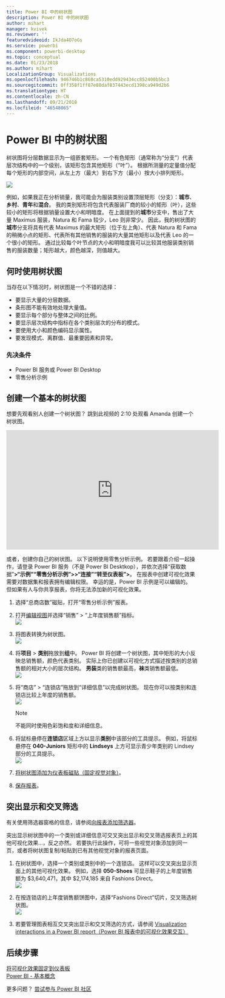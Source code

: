 ```yaml
---
title: Power BI 中的树状图
description: Power BI 中的树状图
author: mihart
manager: kvivek
ms.reviewer: ''
featuredvideoid: IkJda4O7oGs
ms.service: powerbi
ms.component: powerbi-desktop
ms.topic: conceptual
ms.date: 01/23/2018
ms.author: mihart
LocalizationGroup: Visualizations
ms.openlocfilehash: 946746b1c868ca5310edd929434cc852400b5bc3
ms.sourcegitcommit: 0ff358f1ff87e88daf837443ecd1398ca949d2b6
ms.translationtype: HT
ms.contentlocale: zh-CN
ms.lasthandoff: 09/21/2018
ms.locfileid: "46548065"
---
```

# <a name="treemaps-in-power-bi"></a>Power BI 中的树状图
树状图将分层数据显示为一组嵌套矩形。  一个有色矩形（通常称为“分支”）代表层次结构中的一个级别，该矩形包含其他矩形（“叶”）。  根据所测量的定量值分配每个矩形的内部空间，从左上方（最大）到右下方（最小）按大小排列矩形。

![](media/power-bi-visualization-treemaps/pbi-nancy_viz_treemap.png)

例如，如果我正在分析销量，我可能会为服装类别设置顶层矩形（分支）：**城市**、**乡村**、**青年**和**混合**。  我的类别矩形将包含代表服装厂商的较小的矩形（叶），这些较小的矩形将根据销量设置大小和明暗度。  在上面提到的**城市**分支中，售出了大量 Maximus 服装，Natura 和 Fama 较少，Leo 则非常少。  因此，我的树状图的**城市**分支将具有代表 Maximus 的最大矩形（位于左上角）、代表 Natura 和 Fama 的稍微小点的矩形、代表所有其他销售的服装的大量其他矩形以及代表 Leo 的一个很小的矩形。  通过比较每个叶节点的大小和明暗度我可以比较其他服装类别销售的服装数量；矩形越大，颜色越深，则值越大。

## <a name="when-to-use-a-treemap"></a>何时使用树状图
当存在以下情况时，树状图是一个不错的选择：

* 要显示大量的分层数据。
* 条形图不能有效地处理大量值。
* 要显示每个部分与整体之间的比例。
* 要显示层次结构中指标在各个类别层次的分布的模式。
* 要使用大小和颜色编码显示属性。
* 要发现模式、离群值、最重要因素和异常。

### <a name="prerequisites"></a>先决条件
 - Power BI 服务或 Power BI Desktop
 - 零售分析示例

## <a name="create-a-basic-treemap"></a>创建一个基本的树状图
想要先观看别人创建一个树状图？  跳到此视频的 2:10 处观看 Amanda 创建一个树状图。

<iframe width="560" height="315" src="https://www.youtube.com/embed/IkJda4O7oGs" frameborder="0" allowfullscreen></iframe>

或者，创建你自己的树状图。 以下说明使用零售分析示例。 若要跟着介绍一起操作，请登录 Power BI 服务（不是 Power BI Desktkop），并依次选择“获取数据”**\>“示例”“零售分析示例”\>\>“连接”“转至仪表板”\>**。 在报表中创建可视化效果需要对数据集和报表拥有编辑权限。 幸运的是，Power BI 示例是可以编辑的。 但如果有人与你共享报表，你将无法添加新的可视化效果。

1. 选择“总商店数”磁贴，打开“零售分析示例”报表。    
2. 打开[编辑视图](../service-interact-with-a-report-in-editing-view.md)并选择“销售” > “上年度销售额”指标。   
   ![](media/power-bi-visualization-treemaps/treemapfirstvalue_new.png)   
3. 将图表转换为树状图。  
   ![](media/power-bi-visualization-treemaps/treemapconvertto_new.png)   
4. 将**项目**  >  **类别**拖放到**组**中。 Power BI 将创建一个树状图，其中矩形的大小反映总销售额，颜色代表类别。  实际上你已创建以可视化方式描述按类别的总销售额的相对大小的层次结构。  **男装**类的销售额最高，**袜**类销售额最低。   
   ![](media/power-bi-visualization-treemaps/treemapcomplete_new.png)   
5. 将“商店”  >  “连锁店”拖放到“详细信息”以完成树状图。 现在你可以按类别和连锁店比较上年度的销售额。   
   ![](media/power-bi-visualization-treemaps/treemap_addgroup_new.png)
   
   > [!NOTE]
   > 不能同时使用色彩饱和度和详细信息。
   > 
   > 
5. 将鼠标悬停在**连锁店**区域上方以显示**类别**中该部分的工具提示。  例如，将鼠标悬停在 **040-Juniors** 矩形中的 **Lindseys** 上方可显示青少年类别的 Lindsey 部分的工具提示。  
   ![](media/power-bi-visualization-treemaps/treemaphoverdetail_new.png)
6. [将树状图添加为仪表板磁贴（固定视觉对象）](../consumer/end-user-tiles.md)。 
7. [保存报表](../service-report-save.md)。

## <a name="highlighting-and-cross-filtering"></a>突出显示和交叉筛选
有关使用筛选器窗格的信息，请参阅[向报表添加筛选器](../power-bi-report-add-filter.md)。

突出显示树状图中的一个类别或详细信息可交叉突出显示和交叉筛选报表页上的其他可视化效果…，反之亦然。 若要执行此操作，可将一些视觉对象添加到同一页，或者将树状图复制/粘贴到已有其他视觉对象的报表页面。

1. 在树状图中，选择一个类别或类别中的一个连锁店。  这样可以交叉突出显示页面上的其他可视化效果。 例如，选择 **050-Shoes** 可显示鞋子的上年度销售额为 $3,640,471，其中 $2,174,185 来自 Fashions Direct。  
   ![](media/power-bi-visualization-treemaps/treemaphiliting.png)

2. 在按连锁店的上年度销售额饼图中，选择“Fashions Direct”切片，交叉筛选树状图。  
   ![](media/power-bi-visualization-treemaps/treemapnoowl.gif)    

3. 若要管理图表相互交叉突出显示和交叉筛选的方式，请参阅 [Visualization interactions in a Power BI report（Power BI 报表中的可视化效果交互）](../consumer/end-user-interactions.md)

## <a name="next-steps"></a>后续步骤
[将可视化效果固定到仪表板](../service-dashboard-pin-tile-from-report.md)  
[Power BI - 基本概念](../consumer/end-user-basic-concepts.md)  

更多问题？ [尝试参与 Power BI 社区](http://community.powerbi.com/)  

